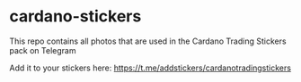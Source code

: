 # cardano-stickers
This repo contains all photos that are used in the Cardano Trading Stickers pack on Telegram

Add it to your stickers here: https://t.me/addstickers/cardanotradingstickers
